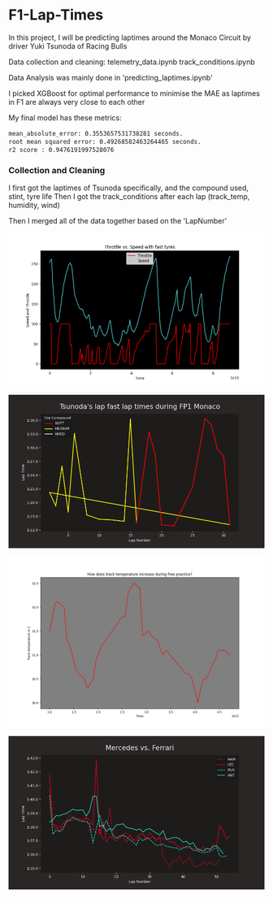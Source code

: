 # F1-Lap-Times

In this project, I will be predicting laptimes around the Monaco Circuit by driver Yuki Tsunoda of Racing Bulls

Data collection and cleaning: 
telemetry_data.ipynb
track_conditions.ipynb

Data Analysis was mainly done in 'predicting_laptimes.ipynb' 

I picked XGBoost for optimal performance to minimise the MAE as laptimes in F1 are always very close to each other 

My final model has these metrics:
```
mean_absolute_error: 0.3553657531738281 seconds.
root mean squared error: 0.49268582463264465 seconds.
r2 score : 0.9476191997528076
```

### Collection and Cleaning 

I first got the laptimes of Tsunoda specifically, and the compound used, stint, tyre life 
Then I got the track_conditions after each lap (track_temp, humidity, wind) 

Then I merged all of the data together based on the 'LapNumber' 


![alt text](plots/throttle_speed.png)

![alt text](plots/tsunoda_laptimes.png)

![alt text](plots/track_temp.png)

![alt text](plots/mercedes_vs_ferrari.png)
